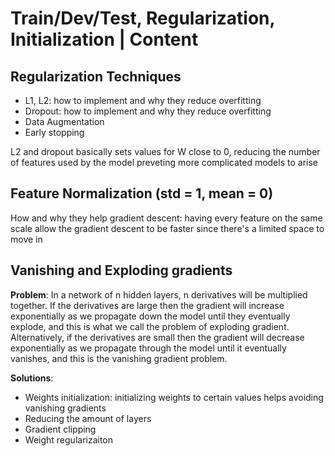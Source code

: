 # Train/Dev/Test, Regularization, Initialization | Content

## Regularization Techniques

  - L1, L2: how to implement and why they reduce overfitting 
  - Dropout: how to implement and why they reduce overfitting
  - Data Augmentation
  - Early stopping

L2 and dropout basically sets values for W close to 0, reducing the number of features used by the model preveting more complicated models to arise


## Feature Normalization (std = 1, mean = 0)

How and why they help gradient descent: having every feature on the same scale allow the gradient descent to be faster since there's a limited space to move in

## Vanishing and Exploding gradients

**Problem**: In a network of n hidden layers, n derivatives will be multiplied together. If the derivatives are large then the gradient will increase exponentially as we propagate down the model until they eventually explode, and this is what we call the problem of exploding gradient. Alternatively, if the derivatives are small then the gradient will decrease exponentially as we propagate through the model until it eventually vanishes, and this is the vanishing gradient problem.

**Solutions**:

- Weights initialization: initializing weights to certain values helps avoiding vanishing gradients
- Reducing the amount of layers
- Gradient clipping
- Weight regularizaiton
